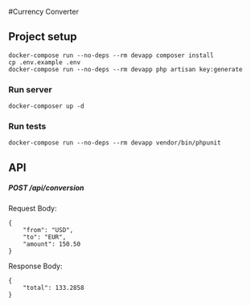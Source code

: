 #Currency Converter

## Project setup
```
docker-compose run --no-deps --rm devapp composer install
cp .env.example .env
docker-compose run --no-deps --rm devapp php artisan key:generate
```

### Run server
```
docker-composer up -d
```

### Run tests
```
docker-compose run --no-deps --rm devapp vendor/bin/phpunit
```

## API

##### POST /api/conversion
Request Body:
```
{
    "from": "USD",
    "to": "EUR",
    "amount": 150.50
}
```
Response Body:
```
{
    "total": 133.2858
}
```
